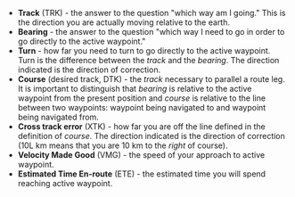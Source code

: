   * **Track** (TRK) - the answer to the question "which way am I going." This is the direction you are actually moving relative to the earth.
  * **Bearing** - the answer to the question "which way I need to go in order to go directly to the active waypoint."
  * **Turn** - how far you need to turn to go directly to the active waypoint. Turn is the difference between the _track_ and the _bearing_. The direction indicated is the direction of correction.
  * **Course** (desired track, DTK) - the _track_ necessary to parallel a route leg. It is important to distinguish that _bearing_ is relative to the active waypoint from the present position and _course_ is relative to the line between two waypoints: waypoint being navigated to and waypoint being navigated from.
  * **Cross track error** (XTK) - how far you are off the line defined in the definition of _course_. The direction indicated is the direction of correction (10L km means that you are 10 km to the _right_ of course).
  * **Velocity Made Good** (VMG) - the speed of your approach to active waypoint.
  * **Estimated Time En-route** (ETE) - the estimated time you will spend reaching active waypoint.